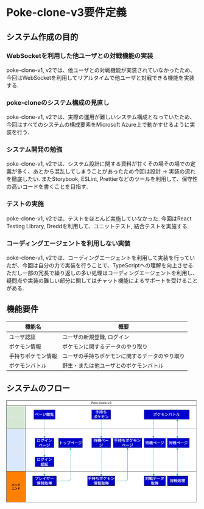 # Poke-clone-v3要件定義

## システム作成の目的

### WebSocketを利用した他ユーザとの対戦機能の実装

poke-clone-v1, v2では、他ユーザとの対戦機能が実装されていなかったため、今回はWebSocketを利用してリアルタイムで他ユーザと対戦できる機能を実装する.

### poke-cloneのシステム構成の見直し

poke-clone-v1, v2では、実際の運用が難しいシステム構成となっていたため、今回はすべてのシステムの構成要素をMicrosoft Azure上で動かすせるように実装を行う.

### システム開発の勉強

poke-clone-v1, v2では、システム設計に関する資料が甘くその場その場での定義が多く、あとから混乱してしまうことがあったため今回は設計 → 実装の流れを徹底したい.
またStorybook, ESLint, Prettierなどのツールを利用して、保守性の高いコードを書くことを目指す.

### テストの実施

poke-clone-v1, v2では、テストをほとんど実施していなかった.
今回はReact Testing Library, Dreddを利用して、ユニットテスト, 結合テストを実施する.

### コーディングエージェントを利用しない実装

poke-clone-v1, v2では、コーディングエージェントを利用して実装を行っていたが、今回は自分の力で実装を行うことで、TypeScriptへの理解を向上させる.
ただし一部の冗長で繰り返しの多い処理はコーディングエージェントを利用し、疑問点や実装の難しい部分に関してはチャット機能によるサポートを受けることがある.

## 機能要件

| 機能名 | 概要 |
|---|---|
| ユーザ認証 | ユーザの新規登録, ログイン |
| ポケモン情報 | ポケモンに関するデータのやり取り |
| 手持ちポケモン情報 | ユーザの手持ちポケモンに関するデータのやり取り |
| ポケモンバトル | 野生・または他ユーザとのポケモンバトル |

## システムのフロー

<img src="./figures/システムフロー.png" alt="システムフロー" width="500" height="auto">

